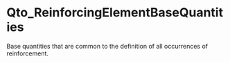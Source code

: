 # Qto_ReinforcingElementBaseQuantities

Base quantities that are common to the definition of all occurrences of reinforcement.
<!-- end of short definition -->

